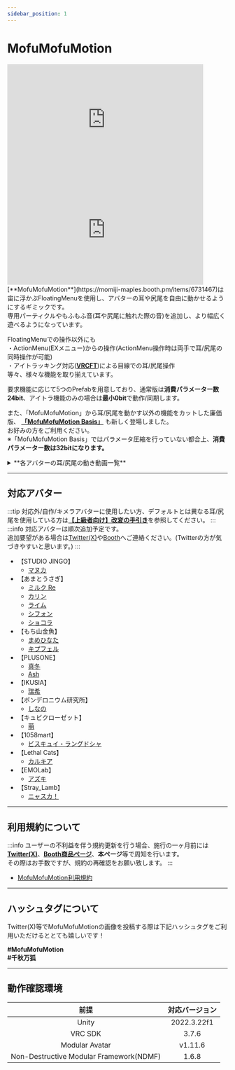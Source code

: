 ```yaml
---
sidebar_position: 1
---
```


# MofuMofuMotion

<iframe width="448" height="252" src="https://www.youtube.com/embed/3ZZH5xFS9go?si=7a3KQ7SHMswUhEgl" title="YouTube video player" frameborder="0" allow="accelerometer; autoplay; clipboard-write; encrypted-media; gyroscope; picture-in-picture; web-share" referrerpolicy="strict-origin-when-cross-origin" allowfullscreen></iframe>
<iframe width="448" height="252" src="https://www.youtube.com/embed/IVQiOOFQHJU?si=Jqe97Hjoabx3MkHx" title="YouTube video player" frameborder="0" allow="accelerometer; autoplay; clipboard-write; encrypted-media; gyroscope; picture-in-picture; web-share" referrerpolicy="strict-origin-when-cross-origin" allowfullscreen></iframe>
[**MofuMofuMotion**](https://momiji-maples.booth.pm/items/6731467)は宙に浮かぶFloatingMenuを使用し、アバターの耳や尻尾を自由に動かせるようにするギミックです。<br/>
専用パーティクルやもふもふ音(耳や尻尾に触れた際の音)を追加し、より幅広く遊べるようになっています。

FloatingMenuでの操作以外にも  
・ActionMenu(EXメニュー)からの操作(ActionMenu操作時は両手で耳/尻尾の同時操作が可能)  
・アイトラッキング対応(**[VRCFT](https://docs.vrcft.io/)**)による目線での耳/尻尾操作  
等々、様々な機能を取り揃えています。

要求機能に応じて5つのPrefabを用意しており、通常版は**消費パラメーター数24bit**、アイトラ機能のみの場合は**最小0bit**で動作/同期します。

また、「MofuMofuMotion」から耳/尻尾を動かす以外の機能をカットした廉価版、 [**「MofuMofuMotion Basis」**](https://momiji-maples.booth.pm/items/6731467) も新しく登場しました。  
お好みの方をご利用ください。  
※「MofuMofuMotion Basis」ではパラメータ圧縮を行っていない都合上、**消費パラメーター数は32bitになります。** 
<details>
    <summary>**各アバターの耳/尻尾の動き動画一覧**</summary>

    各アバターの耳/尻尾の動きについては[**こちら(Youtubeリスト)**](https://www.youtube.com/playlist?list=PLVuxyn6ULxnJ3yX7atW87jxW_Sg4kcbxA)にまとめています。  

    <details>
    <summary>**【STUDIO JINGO】**</summary>

    - **マヌカ**  

        <iframe width="560" height="315" src="https://www.youtube.com/embed/h5cEVMnx1mk?si=KY2s7TredMQhEJkl" title="YouTube video player" frameborder="0" allow="accelerometer; autoplay; clipboard-write; encrypted-media; gyroscope; picture-in-picture; web-share" referrerpolicy="strict-origin-when-cross-origin" allowfullscreen></iframe>

    </details>
    <details>
    <summary>**【あまとうさぎ】**</summary>

    - **ミルク Re**

        <iframe width="560" height="315" src="https://www.youtube.com/embed/DxyQsN7nr68?si=QNTyLTIGGqYFdC9G" title="YouTube video player" frameborder="0" allow="accelerometer; autoplay; clipboard-write; encrypted-media; gyroscope; picture-in-picture; web-share" referrerpolicy="strict-origin-when-cross-origin" allowfullscreen></iframe>
    - **カリン**

        <iframe width="560" height="315" src="https://www.youtube.com/embed/SIxAAOnlxKc?si=gwYZf0I-NuxQ72be" title="YouTube video player" frameborder="0" allow="accelerometer; autoplay; clipboard-write; encrypted-media; gyroscope; picture-in-picture; web-share" referrerpolicy="strict-origin-when-cross-origin" allowfullscreen></iframe>
    - **ライム**

        <iframe width="560" height="315" src="https://www.youtube.com/embed/IycrxY4DeCw?si=iZrv52HoBgrZGGzx" title="YouTube video player" frameborder="0" allow="accelerometer; autoplay; clipboard-write; encrypted-media; gyroscope; picture-in-picture; web-share" referrerpolicy="strict-origin-when-cross-origin" allowfullscreen></iframe>
    - **シフォン**

        <iframe width="560" height="315" src="https://www.youtube.com/embed/dwcrXKFcYvQ?si=S93ISVGJ0MsALuvq" title="YouTube video player" frameborder="0" allow="accelerometer; autoplay; clipboard-write; encrypted-media; gyroscope; picture-in-picture; web-share" referrerpolicy="strict-origin-when-cross-origin" allowfullscreen></iframe>
    - **ショコラ**

        <iframe width="560" height="315" src="https://www.youtube.com/embed/SIIg7cq4-b8?si=FeYQxscqy72PNtnk" title="YouTube video player" frameborder="0" allow="accelerometer; autoplay; clipboard-write; encrypted-media; gyroscope; picture-in-picture; web-share" referrerpolicy="strict-origin-when-cross-origin" allowfullscreen></iframe>

    </details>
    <details>
    <summary>**【もち山金魚】**</summary>

    - **まめひなた**

        <iframe width="560" height="315" src="https://www.youtube.com/embed/fVdFt9W5smI?si=BfJOhHVkp4e7DN3v" title="YouTube video player" frameborder="0" allow="accelerometer; autoplay; clipboard-write; encrypted-media; gyroscope; picture-in-picture; web-share" referrerpolicy="strict-origin-when-cross-origin" allowfullscreen></iframe>
    - **キプフェル (※耳動作は帽子無し状態のみ)**

        <iframe width="560" height="315" src="https://www.youtube.com/embed/f6xzcFssz9w?si=SURtmJph-JnPhg2W" title="YouTube video player" frameborder="0" allow="accelerometer; autoplay; clipboard-write; encrypted-media; gyroscope; picture-in-picture; web-share" referrerpolicy="strict-origin-when-cross-origin" allowfullscreen></iframe>

    </details>
    <details>
    <summary>**【PLUSONE】**</summary>

    - **真冬**

        <iframe width="560" height="315" src="https://www.youtube.com/embed/nBnFNdl7EAI?si=42Vs_sJ9g5iHV8gR" title="YouTube video player" frameborder="0" allow="accelerometer; autoplay; clipboard-write; encrypted-media; gyroscope; picture-in-picture; web-share" referrerpolicy="strict-origin-when-cross-origin" allowfullscreen></iframe>
    - **Ash (※耳動作は帽子無し状態のみ)**

        <iframe width="560" height="315" src="https://www.youtube.com/embed/pXVg85Zj4z8?si=_IKs9uH3Ux4MUuuA" title="YouTube video player" frameborder="0" allow="accelerometer; autoplay; clipboard-write; encrypted-media; gyroscope; picture-in-picture; web-share" referrerpolicy="strict-origin-when-cross-origin" allowfullscreen></iframe>

    </details>
    <details>
    <summary>**【IKUSIA】**</summary>

    - **瑞希**

        <iframe width="560" height="315" src="https://www.youtube.com/embed/7MwiTfjMBt4?si=5q48-AErcFdmqVHX" title="YouTube video player" frameborder="0" allow="accelerometer; autoplay; clipboard-write; encrypted-media; gyroscope; picture-in-picture; web-share" referrerpolicy="strict-origin-when-cross-origin" allowfullscreen></iframe>

    </details>
    <details>
    <summary>**【ポンデロニウム研究所】**</summary>

    - **しなの**

        <iframe width="560" height="315" src="https://www.youtube.com/embed/v5IRVA1340Q?si=8Zxit3zr3GxP2Rhj" title="YouTube video player" frameborder="0" allow="accelerometer; autoplay; clipboard-write; encrypted-media; gyroscope; picture-in-picture; web-share" referrerpolicy="strict-origin-when-cross-origin" allowfullscreen></iframe>

    </details>
    <details>
    <summary>**【キュビクローゼット】**</summary>

    - **萌**

        <iframe width="560" height="315" src="https://www.youtube.com/embed/IM4EX77EQQQ?si=6E8011AJpQLJ7EJ2" title="YouTube video player" frameborder="0" allow="accelerometer; autoplay; clipboard-write; encrypted-media; gyroscope; picture-in-picture; web-share" referrerpolicy="strict-origin-when-cross-origin" allowfullscreen></iframe>

    </details>
    <details>
    <summary>**【1058mart】**</summary>

    - **ビスキュイ・ラングドシャ**  
        **※尻尾のPBのCollidersに設定された「PBC_Hips_Tail」をオフにした際の動きです。**  
    
        <iframe width="560" height="315" src="https://www.youtube.com/embed/lt8lu3JkWiU?si=tNVROQ6YvB0bCHJT" title="YouTube video player" frameborder="0" allow="accelerometer; autoplay; clipboard-write; encrypted-media; gyroscope; picture-in-picture; web-share" referrerpolicy="strict-origin-when-cross-origin" allowfullscreen></iframe>

    </details>
    <details>
    <summary>**【Lethal Cats】**</summary>

    - **カルキア**

        <iframe width="560" height="315" src="https://www.youtube.com/embed/qDO3gFndIQ0?si=SA1rEICo3cm59P4Z" title="YouTube video player" frameborder="0" allow="accelerometer; autoplay; clipboard-write; encrypted-media; gyroscope; picture-in-picture; web-share" referrerpolicy="strict-origin-when-cross-origin" allowfullscreen></iframe>

    </details>
    <details>
    <summary>**【EMOLab】**</summary>

    - **アズキ**

        <iframe width="560" height="315" src="https://www.youtube.com/embed/0vSNhtJfsnQ?si=Eima41X7MWm5o0b5" title="YouTube video player" frameborder="0" allow="accelerometer; autoplay; clipboard-write; encrypted-media; gyroscope; picture-in-picture; web-share" referrerpolicy="strict-origin-when-cross-origin" allowfullscreen></iframe>

    </details>
    <details>
    <summary>**【Stray_Lamb】**</summary>

    - **ニャスカ！**

        <iframe width="560" height="315" src="https://www.youtube.com/embed/5571RlycDA8?si=6WrrjUVSPIvCMBlm" title="YouTube video player" frameborder="0" allow="accelerometer; autoplay; clipboard-write; encrypted-media; gyroscope; picture-in-picture; web-share" referrerpolicy="strict-origin-when-cross-origin" allowfullscreen></iframe>

    </details>
</details>

----
## 対応アバター

:::tip
対応外/自作/キメラアバターに使用したい方、デフォルトとは異なる耳/尻尾を使用している方は[**【上級者向け】改変の手引き**](/docs/ModificationGuide)を参照してください。
:::
:::info
対応アバターは順次追加予定です。  
追加要望がある場合は[Twitter(X)](https://x.com/Tukumomi_VR)や[Booth](https://momiji-maples.booth.pm/)へご連絡ください。(Twitterの方が気づきやすいと思います。)
:::
- 【STUDIO JINGO】
    - [マヌカ](https://booth.pm/ja/items/5058077) 
- 【あまとうさぎ】
    - [ミルク Re](https://komado.booth.pm/items/2953391)
    - [カリン](https://booth.pm/ja/items/3470989)
    - [ライム](https://booth.pm/ja/items/4876459) 
    - [シフォン](https://booth.pm/ja/items/5354471)
    - [ショコラ](https://booth.pm/ja/items/6405390) 
- 【もち山金魚】
    - [まめひなた](https://booth.pm/ja/items/4340548)
    - [キプフェル](https://booth.pm/ja/items/5813187) 
- 【PLUSONE】
    - [真冬](https://booth.pm/ja/items/5007531)
    - [Ash](https://booth.pm/ja/items/3234473)
- 【IKUSIA】
    - [瑞希](https://booth.pm/ja/items/5132797) 
- 【ポンデロニウム研究所】
    - [しなの](https://booth.pm/ja/items/6106863) 
- 【キュビクローゼット】  
    - [萌](https://booth.pm/ja/items/4667400)  
- 【1058mart】  
    - [ビスキュイ・ラングドシャ](https://booth.pm/ja/items/5377257)  
- 【Lethal Cats】  
    - [カルキア](https://booth.pm/ja/items/2930485)  
- 【EMOLab】  
    - [アズキ](https://booth.pm/ja/items/6654988)
- 【Stray_Lamb】  
    - [ニャスカ！](https://booth.pm/ja/items/3162874)
----
## 利用規約について
:::info
ユーザーの不利益を伴う規約更新を行う場合、施行の一ヶ月前には[**Twitter(X)**](https://x.com/Tukumomi_VR)、[**Booth商品ページ**](https://momiji-maples.booth.pm/items/6731467)、**本ページ**等で周知を行います。  
その際はお手数ですが、規約の再確認をお願い致します。
:::

- [MofuMofuMotion利用規約](https://drive.google.com/drive/folders/1gkPGaQgviWXv7R3Nh69Plk2pW2XQxarX?usp=drive_link)
----
## ハッシュタグについて

Twitter(X)等でMofuMofuMotionの画像を投稿する際は下記ハッシュタグをご利用いただけるととても嬉しいです！  

**#MofuMofuMotion**  
**#千秋万狐**

----

## 動作確認環境

|前提|対応バージョン|
|:---:|:---:|  
|Unity|2022.3.22f1|
|VRC SDK|3.7.6|  
|Modular Avatar|v1.11.6|  
|Non-Destructive Modular Framework(NDMF)|1.6.8|  